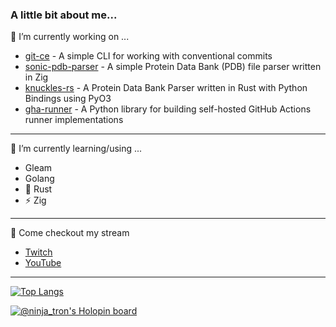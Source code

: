 ### A little bit about me...
🔭 I’m currently working on ...
* [git-ce](https://github.com/ethanholz/git-ce) - A simple CLI for working with conventional commits
* [sonic-pdb-parser](https://github.com/ethanholz/sonic-pdb-parser) - A simple Protein Data Bank (PDB) file parser written in Zig
* [knuckles-rs](https://github.com/ethanholz/knuckles-rs) - A Protein Data Bank Parser written in Rust with Python Bindings using PyO3
* [gha-runner](https://github.com/omsf/gha-runner) - A Python library for building self-hosted GitHub Actions runner implementations
---
🌱 I’m currently learning/using ...
* Gleam
* Golang
* 🦀 Rust
* ⚡ Zig
---
🎥 Come checkout my stream
* [Twitch](https://twitch.tv/ninja_tron)
* [YouTube](https://youtube.com/@ninja_tron)
---
[![Top Langs](https://github-readme-stats.vercel.app/api/top-langs/?username=ethanholz&exclude_repo=config_files)](https://github.com/anuraghazra/github-readme-stats)

[![@ninja_tron's Holopin board](https://holopin.me/ninja_tron)](https://holopin.io/@ninja_tron)
<!--
**ethanholz/ethanholz** is a ✨ _special_ ✨ repository because its `README.md` (this file) appears on your GitHub profile.

Here are some ideas to get you started:

- 🔭 I’m currently working on ...
- 🌱 I’m currently learning ...
- 👯 I’m looking to collaborate on ...
- 🤔 I’m looking for help with ...
- 💬 Ask me about ...
- 📫 How to reach me: ...
- 😄 Pronouns: ...
- ⚡ Fun fact: ...
-->
